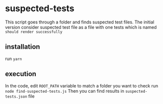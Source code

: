 # suspected-tests

This script goes through a folder and finds suspected test files. The initial version consider suspected test file as a file with one tests which is named `should render successfully`

## installation

run `yarn`

## execution

In the code, edit `ROOT_PATH` variable to match a folder you want to check
run `node find-suspected-tests.js`
Then you can find results in `suspected-tests.json` file
